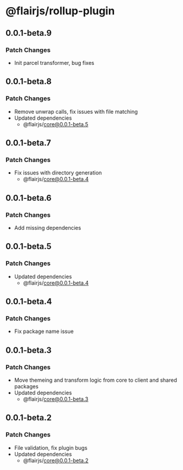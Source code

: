# @flairjs/rollup-plugin

## 0.0.1-beta.9

### Patch Changes

- Init parcel transformer, bug fixes

## 0.0.1-beta.8

### Patch Changes

- Remove unwrap calls, fix issues with file matching
- Updated dependencies
  - @flairjs/core@0.0.1-beta.5

## 0.0.1-beta.7

### Patch Changes

- Fix issues with directory generation
  - @flairjs/core@0.0.1-beta.4

## 0.0.1-beta.6

### Patch Changes

- Add missing dependencies

## 0.0.1-beta.5

### Patch Changes

- Updated dependencies
  - @flairjs/core@0.0.1-beta.4

## 0.0.1-beta.4

### Patch Changes

- Fix package name issue

## 0.0.1-beta.3

### Patch Changes

- Move themeing and transform logic from core to client and shared packages
- Updated dependencies
  - @flairjs/core@0.0.1-beta.3

## 0.0.1-beta.2

### Patch Changes

- File validation, fix plugin bugs
- Updated dependencies
  - @flairjs/core@0.0.1-beta.2
